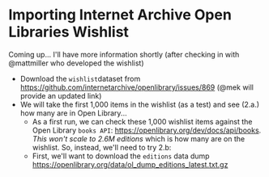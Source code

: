 # Importing Internet Archive Open Libraries Wishlist
Coming up... I'll have more information shortly (after checking in with @mattmiller who developed the wishlist)

- Download the `wishlist`dataset from https://github.com/internetarchive/openlibrary/issues/869 (@mek will provide an updated link)
- We will take the first 1,000 items in the wishlist (as a test) and see (2.a.) how many are in Open Library...
    - As a first run, we can check these 1,000 wishlist items against the Open Library `books API`: https://openlibrary.org/dev/docs/api/books. *This won't scale to 2.6M editions* which is how many are on the wishlist. So, instead, we'll need to try 2.b:
    - First, we'll want to download the `editions` data dump https://openlibrary.org/data/ol_dump_editions_latest.txt.gz